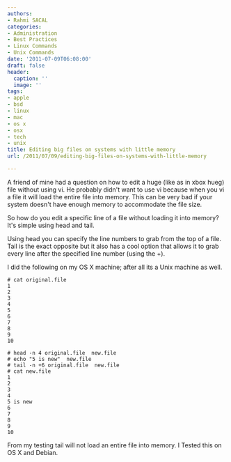 ```yaml
---
authors:
- Rahmi SACAL
categories:
- Administration
- Best Practices
- Linux Commands
- Unix Commands
date: '2011-07-09T06:08:00'
draft: false
header:
  caption: ''
  image: ''
tags:
- apple
- bsd
- linux
- mac
- os x
- osx
- tech
- unix
title: Editing big files on systems with little memory
url: /2011/07/09/editing-big-files-on-systems-with-little-memory

---
```


A friend of mine had a question on how to edit a huge (like as in xbox hueg) file without using vi. He probably didn't want to use vi because when you vi a file it will load the entire file into memory. This can be very bad if your system doesn't have enough memory to accommodate the file size.

So how do you edit a specific line of a file without loading it into memory? It's simple using head and tail.

Using head you can specify the line numbers to grab from the top of a file. Tail is the exact opposite but it also has a cool option that allows it to grab every line after the specified line number (using the +).

I did the following on my OS X machine; after all its a Unix machine as well.

    # cat original.file  
    1  
    2  
    3  
    4  
    5  
    6  
    7  
    8  
    9  
    10  
  
    # head -n 4 original.file  new.file  
    # echo "5 is new"  new.file  
    # tail -n +6 original.file  new.file  
    # cat new.file  
    1  
    2  
    3  
    4  
    5 is new  
    6  
    7  
    8  
    9  
    10  

From my testing tail will not load an entire file into memory. I Tested this on OS X and Debian.
